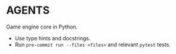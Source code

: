 # AGENTS

Game engine core in Python.

- Use type hints and docstrings.
- Run `pre-commit run --files <files>` and relevant `pytest` tests.
